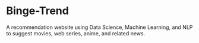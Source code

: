 # Binge-Trend
A recommendation website using Data Science, Machine Learning, and NLP to suggest movies, web series, anime, and related news.

